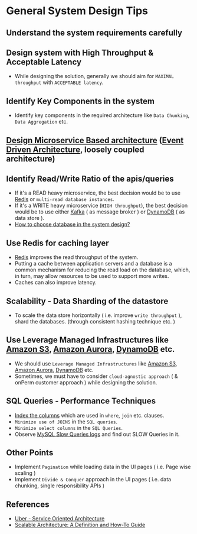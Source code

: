 # General System Design Tips

## Understand the system requirements carefully

## Design system with High Throughput & Acceptable Latency
- While designing the solution, generally we should aim for `MAXIMAL throughput` with `ACCEPTABLE latency`.

## Identify Key Components in the system
- Identify key components in the required architecture like `Data Chunking`, `Data Aggregation` etc.

## [Design Microservice Based architecture](1_MicroServicesSOA) ([Event Driven Architecture](0_SystemGlossaries/MessageBrokers/EventDrivenArchitecture.md), loosely coupled architecture)

## Identify Read/Write Ratio of the apis/queries
- If it's a READ heavy microservice, the best decision would be to use [Redis](3_DatabaseComponents/In-Memory-Cache/Redis) or `multi-read database instances`.
- If it's a WRITE heavy microservice (`HIGH throughput`), the best decision would be to use either [Kafka](4_MessageBrokers/Kafka/Readme.md) ( as message broker ) or [DynamoDB](../2_AWSComponents/6_DatabaseServices/AmazonDynamoDB/Readme.md) ( as data store ).
- [How to choose database in the system design?](3_DatabaseComponents/DecideDatabase.md)

## Use Redis for caching layer
- [Redis](3_DatabaseComponents/In-Memory-Cache/Redis) improves the read throughput of the system.
- Putting a cache between application servers and a database is a common mechanism for reducing the read load on the database, which, in turn, may allow resources to be used to support more writes.
- Caches can also improve latency.

## Scalability - Data Sharding of the datastore
- To scale the data store horizontally ( i.e. improve `write throughput` ), shard the databases. (through consistent hashing technique etc. )

## Use Leverage Managed Infrastructures like [Amazon S3](../2_AWSComponents/7_StorageServices/AmazonS3.md), [Amazon Aurora](../2_AWSComponents/6_DatabaseServices/AmazonRDSAurora/Readme.md), [DynamoDB](../2_AWSComponents/6_DatabaseServices/AmazonDynamoDB/Readme.md) etc.
- We should use `Leverage Managed Infrastructures` like [Amazon S3](../2_AWSComponents/7_StorageServices/AmazonS3.md), [Amazon Aurora](../2_AWSComponents/6_DatabaseServices/AmazonRDSAurora/Readme.md), [DynamoDB](../2_AWSComponents/6_DatabaseServices/AmazonDynamoDB/Readme.md) etc.
- Sometimes, we must have to consider `cloud-agnostic approach` ( & onPerm customer approach ) while designing the solution.

## SQL Queries - Performance Techniques
- [Index the columns](0_SystemGlossaries/Database/Indexing.md) which are used in `where`, `join` etc. clauses.
- `Minimize use of JOINS` in the `SQL queries`.
- `Minimize select columns` in the `SQL Queries`.
- Observe [MySQL Slow Queries logs](https://severalnines.com/blog/how-identify-mysql-performance-issues-slow-queries/) and find out SLOW Queries in it.

## Other Points
- Implement `Pagination` while loading data in the UI pages ( i.e. Page wise scaling )
- Implement `Divide & Conquer` approach in the UI pages ( i.e. data chunking, single responsibility APIs )

## References
- [Uber - Service Oriented Architecture](https://eng.uber.com/service-oriented-architecture/)
- [Scalable Architecture: A Definition and How-To Guide](https://www.sentinelone.com/blog/scalable-architecture/)
